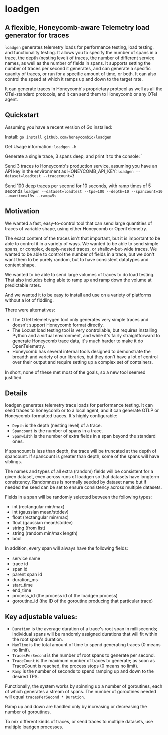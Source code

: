 # loadgen

## A flexible, Honeycomb-aware Telemetry load generator for traces

`loadgen` generates telemetry loads for performance testing, load testing, and
functionality testing. It allows you to specify the number of spans in a trace,
the depth (nesting level) of traces, the number of different service names, as
well as the number of fields in spans. It supports setting the number of traces
per second it generates, and can generate a specific quanity of traces, or run
for a specific amount of time, or both. It can also control the speed at which
it ramps up and down to the target rate.

It can generate traces in Honeycomb's proprietary protocol as well as all the
OTel-standard protocols, and it can send them to Honeycomb or any OTel agent.

## Quickstart

Assuming you have a recent version of Go installed:

Install:
`go install github.com/honeycombio/loadgen`

Get Usage information:
`loadgen -h`

Generate a single trace, 3 spans deep, and print it to the console:
`

Send 3 traces to Honeycomb's production service, assuming you have an API key in the environment as HONEYCOMB_API_KEY:
`loadgen --dataset=loadtest --tracecount=3`

Send 100 deep traces per second for 10 seconds, with ramp times of 5 seconds
`loadgen --dataset=loadtest --tps=100 --depth=10 --spancount=10 --maxtime=10s --ramp=5s`

## Motivation

We wanted a fast, easy-to-control tool that can send large quantities of traces
of variable shape, using either Honeycomb or OpenTelemetry.

The exact content of the traces isn't that important, but it is important to be
able to control it in a variety of ways. We wanted to be able to send simple
spans, or complex, deeply-nested traces, or shallow-but-wide traces. We wanted
to be able to control the number of fields in a trace, but we don't want them to
be purely random, but to have consistent datatypes and content shape.

We wanted to be able to send large volumes of traces to do load testing. That
also includes being able to ramp up and ramp down the volume at predictable
rates.

And we wanted it to be easy to install and use on a variety of platforms without
a lot of fiddling.

There were alternatives:

* The OTel telemetrygen tool only generates very simple traces and doesn't support Honeycomb format directly.
* The Locust load testing tool is very controllable, but requires installing Python and a virtual environment, and while it's fairly straightforward to generate Honeycomb trace data, it's much harder to make it do OpenTelemetry.
* Honeycomb has several internal tools designed to demonstrate the breadth and variety of our libraries, but they don't have a lot of control over their output and require setting up a complex set of containers.

In short, none of these met most of the goals, so a new tool seemed justified.

## Details

loadgen generates telemetry trace loads for performance testing. It can send
traces to honeycomb or to a local agent, and it can generate OTLP or
Honeycomb-formatted traces. It's highly configurable:

- `Depth` is the depth (nesting level) of a trace.
- `Spancount` is the number of spans in a trace.
- `Spanwidth` is the number of extra fields in a span beyond the standard ones.

If spancount is less than depth, the trace will be truncated at the depth of spancount.
If spancount is greater than depth, some of the spans will have siblings.

The names and types of all extra (random) fields will be consistent for a given
dataset, even across runs of loadgen so that datasets have longterm consistency.
Randomness is normally seeded by dataset name but if needed the seed can be set
to ensure consistency across multiple datasets.

Fields in a span will be randomly selected between the following types:
 - int (rectangular min/max)
 - int (gaussian mean/stddev)
 - float (rectangular min/max)
 - float (gaussian mean/stddev)
 - string (from list)
 - string (random min/max length)
 - bool

In addition, every span will always have the following fields:
 - service name
 - trace id
 - span id
 - parent span id
 - duration_ms
 - start_time
 - end_time
 - process_id (the process id of the loadgen process)
 - goroutine_id (the ID of the goroutine producing that particular trace)

## Key adjustable values:

- `Duration` is the average duration of a trace's root span in milliseconds; individual
spans will be randomly assigned durations that will fit within the root span's duration.
- `MaxTime` is the total amount of time to spend generating traces (0 means no limit).
- `TracesPerSecond` is the number of root spans to generate per second.
- `TraceCount` is the maximum number of traces to generate; as soon as TraceCount is reached, the process stops (0 means no limit).
- `Ramp` is the number of seconds to spend ramping up and down to the desired TPS.

Functionally, the system works by spinning up a number of goroutines, each of which generates a stream of spans. The number of goroutines needed will equal `tracesPerSecond * Duration`.

Ramp up and down are handled only by increasing or decreasing the number of goroutines.

To mix different kinds of traces, or send traces to multiple datasets, use multiple loadgen processes.
